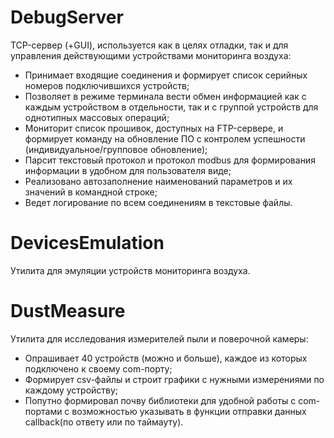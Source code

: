 # DebugServer
TCP-сервер (+GUI), используется как в целях отладки, так и для управления действующими устройствами мониторинга воздуха:
 - Принимает входящие соединения и формирует список серийных номеров подключившихся устройств;
 - Позволяет в режиме терминала вести обмен информацией как с каждым устройством в отдельности, так и с группой устройств для однотипных массовых операций;
 - Мониторит список прошивок, доступных на FTP-сервере, и формирует команду на обновление ПО с контролем успешности (индивидуальное/групповое обновление);
 - Парсит текстовый протокол и протокол modbus для формирования информации в удобном для пользователя виде;
 - Реализовано автозаполнение наименований параметров и их значений в командной строке;
 - Ведет логирование по всем соединениям в текстовые файлы.

# DevicesEmulation
Утилита для эмуляции устройств мониторинга воздуха.

# DustMeasure
Утилита для исследования измерителей пыли и поверочной камеры:
 - Опрашивает 40 устройств (можно и больше), каждое из которых подключено к своему com-порту;
 - Формирует csv-файлы и строит графики с нужными измерениями по каждому устройству;
 - Попутно формировал почву библиотеки для удобной работы с com-портами с возможностью указывать в функции отправки данных callback(по ответу или по таймауту).

